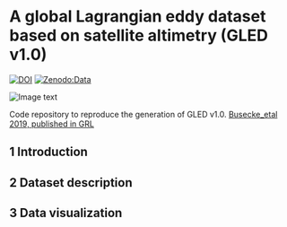 # A global Lagrangian eddy dataset based on satellite altimetry (GLED v1.0)

[![DOI](https://zenodo.org/badge/182862122.svg)](https://zenodo.org/badge/latestdoi/182862122)
[![Zenodo:Data](https://img.shields.io/badge/Zenodo:Data-10.5281/zenodo.2648855-blue.svg)](https://zenodo.org/record/2648855)

![Image text](scripts/fig_lavd.png)

Code repository to reproduce the generation of GLED v1.0. 
[Busecke_etal 2019, published in GRL](https://agupubs.onlinelibrary.wiley.com/doi/full/10.1029/2019GL082692)

## 1 Introduction

## 2 Dataset description

## 3 Data visualization